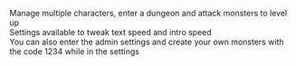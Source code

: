 Manage multiple characters, enter a dungeon and attack monsters to level up<br>
Settings available to tweak text speed and intro speed<br>
You can also enter the admin settings and create your own monsters with the code 1234 while in the settings